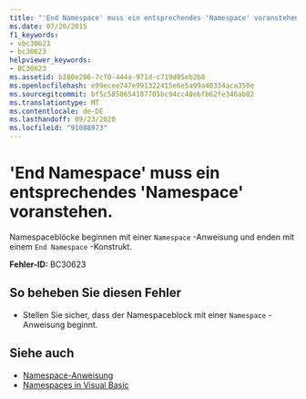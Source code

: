 ```yaml
---
title: "'End Namespace' muss ein entsprechendes 'Namespace' voranstehen."
ms.date: 07/20/2015
f1_keywords:
- vbc30623
- bc30623
helpviewer_keywords:
- BC30623
ms.assetid: b280e206-7cf0-444a-971d-c719d05eb2b8
ms.openlocfilehash: e99ecee747e991322415e6e5a99a40334aca350e
ms.sourcegitcommit: bf5c5850654187705bc94cc40ebfb62fe346ab02
ms.translationtype: MT
ms.contentlocale: de-DE
ms.lasthandoff: 09/23/2020
ms.locfileid: "91088973"
---
```

# <a name="end-namespace-must-be-preceded-by-a-matching-namespace"></a>'End Namespace' muss ein entsprechendes 'Namespace' voranstehen.

Namespaceblöcke beginnen mit einer `Namespace` -Anweisung und enden mit einem `End Namespace` -Konstrukt.  
  
 **Fehler-ID:** BC30623  
  
## <a name="to-correct-this-error"></a>So beheben Sie diesen Fehler  
  
- Stellen Sie sicher, dass der Namespaceblock mit einer `Namespace` -Anweisung beginnt.  
  
## <a name="see-also"></a>Siehe auch

- [Namespace-Anweisung](../language-reference/statements/namespace-statement.md)
- [Namespaces in Visual Basic](../programming-guide/program-structure/namespaces.md)
